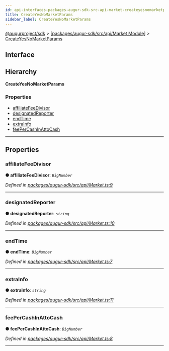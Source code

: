 ```yaml
---
id: api-interfaces-packages-augur-sdk-src-api-market-createyesnomarketparams
title: CreateYesNoMarketParams
sidebar_label: CreateYesNoMarketParams
---
```


[@augurproject/sdk](api-readme.md) > [[packages/augur-sdk/src/api/Market Module]](api-modules-packages-augur-sdk-src-api-market-module.md) > [CreateYesNoMarketParams](api-interfaces-packages-augur-sdk-src-api-market-createyesnomarketparams.md)

## Interface

## Hierarchy

**CreateYesNoMarketParams**

### Properties

* [affiliateFeeDivisor](api-interfaces-packages-augur-sdk-src-api-market-createyesnomarketparams.md#affiliatefeedivisor)
* [designatedReporter](api-interfaces-packages-augur-sdk-src-api-market-createyesnomarketparams.md#designatedreporter)
* [endTime](api-interfaces-packages-augur-sdk-src-api-market-createyesnomarketparams.md#endtime)
* [extraInfo](api-interfaces-packages-augur-sdk-src-api-market-createyesnomarketparams.md#extrainfo)
* [feePerCashInAttoCash](api-interfaces-packages-augur-sdk-src-api-market-createyesnomarketparams.md#feepercashinattocash)

---

## Properties

<a id="affiliatefeedivisor"></a>

###  affiliateFeeDivisor

**● affiliateFeeDivisor**: *`BigNumber`*

*Defined in [packages/augur-sdk/src/api/Market.ts:9](https://github.com/AugurProject/augur/blob/0ea8996003/packages/augur-sdk/src/api/Market.ts#L9)*

___
<a id="designatedreporter"></a>

###  designatedReporter

**● designatedReporter**: *`string`*

*Defined in [packages/augur-sdk/src/api/Market.ts:10](https://github.com/AugurProject/augur/blob/0ea8996003/packages/augur-sdk/src/api/Market.ts#L10)*

___
<a id="endtime"></a>

###  endTime

**● endTime**: *`BigNumber`*

*Defined in [packages/augur-sdk/src/api/Market.ts:7](https://github.com/AugurProject/augur/blob/0ea8996003/packages/augur-sdk/src/api/Market.ts#L7)*

___
<a id="extrainfo"></a>

###  extraInfo

**● extraInfo**: *`string`*

*Defined in [packages/augur-sdk/src/api/Market.ts:11](https://github.com/AugurProject/augur/blob/0ea8996003/packages/augur-sdk/src/api/Market.ts#L11)*

___
<a id="feepercashinattocash"></a>

###  feePerCashInAttoCash

**● feePerCashInAttoCash**: *`BigNumber`*

*Defined in [packages/augur-sdk/src/api/Market.ts:8](https://github.com/AugurProject/augur/blob/0ea8996003/packages/augur-sdk/src/api/Market.ts#L8)*

___

